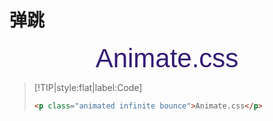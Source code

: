 

<link rel="stylesheet" href="https://fonts.googleapis.com/css?family=MuseoModerno:light,bold"><link rel="stylesheet" href="https://cdn.jsdelivr.net/npm/animate.css@3.5.2/animate.min.css">

<style>
    .animated {
        font-size: 3em;
        text-align: center;
        margin: 10px 0;
        font-family: MuseoModerno, Helvetica, sans-serif;
        color: #341C75;
        font-weight: 400
    }
</style>

# 弹跳

<p class="animated infinite bounce">Animate.css</p>

> [!TIP|style:flat|label:Code]
>
> ```html
> <p class="animated infinite bounce">Animate.css</p>
> ```